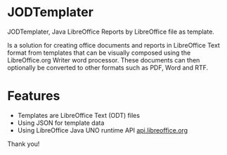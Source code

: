 # JODTemplater
JODTemplater, Java LibreOffice Reports by LibreOffice file as template.

Is a solution for creating office documents and reports in LibreOffice Text format from templates that can be visually composed using the LibreOffice.org Writer word processor. 
These documents can then optionally be converted to other formats such as PDF, Word and RTF.

# Features
- Templates are LibreOffice Text (ODT) files
- Using JSON for template data
- Using LibreOffice Java UNO runtime API [api.libreoffice.org](https://api.libreoffice.org/)

Thank you!  
